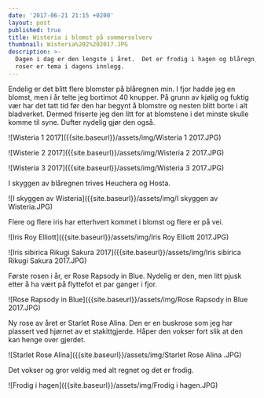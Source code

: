 ```yaml
---
date: '2017-06-21 21:15 +0200'
layout: post
published: true
title: Wisteria i blomst på sommersolverv
thumbnail: Wisteria%202%202017.JPG
description: >-
  Dagen i dag er den lengste i året.  Det er frodig i hagen og blåregn, Iris og
  roser er tema i dagens innlegg.
---
```


Endelig er det blitt flere blomster på blåregnen min. I fjor hadde jeg en blomst, men i år telte jeg bortimot 40 knupper. På grunn av kjølig og fuktig vær har det tatt tid før den har begynt å blomstre og nesten blitt borte i alt bladverket. Dermed friserte jeg den litt for at blomstene i det minste skulle komme til syne. Dufter nydelig gjør den også.

![Wisteria 1 2017]({{site.baseurl}}/assets/img/Wisteria 1 2017.JPG)

![Wisterie 2 2017]({{site.baseurl}}/assets/img/Wisteria 2 2017.JPG)

<!--more-->

![Wisteria 3 2017]({{site.baseurl}}/assets/img/Wisteria 3 2017.JPG)

I skyggen av blåregnen trives Heuchera og Hosta. 

![I skyggen av Wisteria]({{site.baseurl}}/assets/img/I skyggen av Wisteria.JPG)

Flere og flere iris har etterhvert kommet i blomst og flere er på vei.

![Iris Roy Elliott]({{site.baseurl}}/assets/img/Iris Roy Elliott 2017.JPG)

![Iris sibirica Rikugi Sakura 2017]({{site.baseurl}}/assets/img/Iris sibirica Rikugi Sakura 2017.JPG)

Første rosen i år, er Rose Rapsody in Blue. Nydelig er den, men litt pjusk etter å ha vært på flyttefot et par ganger i fjor. 

![Rose Rapsody in Blue]({{site.baseurl}}/assets/img/Rose Rapsody in Blue 2017.JPG)

Ny rose av året er Starlet Rose Alina. Den er en buskrose som jeg har plassert ved hjørnet av et stakittgjerde. Håper den vokser fort slik at den kan henge over gjerdet. 

![Starlet Rose Alina]({{site.baseurl}}/assets/img/Starlet Rose Alina .JPG)

Det vokser og gror veldig med alt regnet og det er frodig. 

![Frodig i hagen]({{site.baseurl}}/assets/img/Frodig i hagen.JPG)
